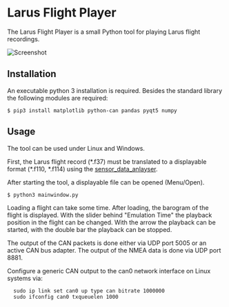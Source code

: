 Larus Flight Player
===================

The Larus Flight Player is a small Python tool for playing Larus flight recordings.

![Screenshot](https://github.com/larus-breeze/sw_emulator_sil/blob/master/flight_player/screenshot.png)

Installation
------------

An executable python 3 installation is required. Besides the standard library the following modules are required:

```
$ pip3 install matplotlib python-can pandas pyqt5 numpy
```

Usage
-----

The tool can be used under Linux and Windows. 

First, the Larus flight record (\*.f37) must be translated to a displayable format (\*.f110, \*.f114) using the [sensor_data_anlayser](https://github.com/larus-breeze/sw_emulator_sil).

After starting the tool, a displayable file can be opened (Menu/Open). 
```
$ python3 mainwindow.py
```
Loading a flight can take some time. After loading, the barogram of the flight is displayed. With the slider behind "Emulation Time" the playback position in the flight can be changed. With the arrow the playback can be started, with the double bar the playback can be stopped.

The output of the CAN packets is done either via UDP port 5005 or an active CAN bus adapter. The output of the NMEA data is done via UDP port 8881.

Configure a generic CAN output to the can0 network interface on Linux systems via:  

      sudo ip link set can0 up type can bitrate 1000000
      sudo ifconfig can0 txqueuelen 1000
